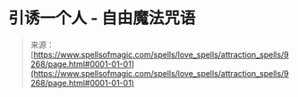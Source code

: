 <!--yml

category: 未分类

date: 2024-06-12 18:45:03

-->

# 引诱一个人 - 自由魔法咒语

> 来源：[https://www.spellsofmagic.com/spells/love_spells/attraction_spells/9268/page.html#0001-01-01](https://www.spellsofmagic.com/spells/love_spells/attraction_spells/9268/page.html#0001-01-01)
